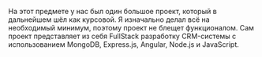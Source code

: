 На этот предмете у нас был один большое проект, который в дальнейшем шёл как курсовой. Я изначально делал всё на необходимый минимум, поэтому проект не блещет функционалом.
Сам проект представляет из себя FullStack разработку CRM-системы с использованием MongoDB, Express.js, Angular, Node.js и JavaScript.
